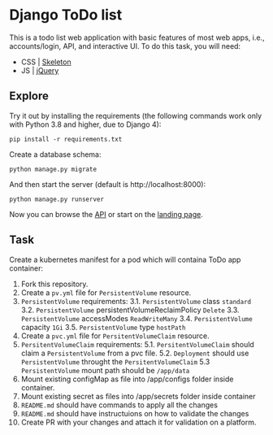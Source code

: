 # Django ToDo list

This is a todo list web application with basic features of most web apps, i.e., accounts/login, API, and interactive UI. To do this task, you will need:

- CSS | [Skeleton](http://getskeleton.com/)
- JS  | [jQuery](https://jquery.com/)

## Explore

Try it out by installing the requirements (the following commands work only with Python 3.8 and higher, due to Django 4):

```
pip install -r requirements.txt
```

Create a database schema:

```
python manage.py migrate
```

And then start the server (default is http://localhost:8000):

```
python manage.py runserver
```

Now you can browse the [API](http://localhost:8000/api/) or start on the [landing page](http://localhost:8000/).

## Task

Create a kubernetes manifest for a pod which will containa ToDo app container:

1. Fork this repository.
1. Create a `pv.yml` file for `PersistentVolume` resource.
1. `PersistentVolume` requirements:
3.1. `PersistentVolume` class `standard`
3.2. `PersistentVolume` persistentVolumeReclaimPolicy `Delete`
3.3. `PersistentVolume` accessModes `ReadWriteMany`
3.4. `PersistentVolume` capacity `1Gi`
3.5. `PersistentVolume` type `hostPath`
1. Create a `pvc.yml` file for `PersitentVolumeClaim` resource.
1. `PersitentVolumeClaim` requirements:
5.1. `PersitentVolumeClaim` should claim a `PersistentVolume` from a pvc file.
5.2. `Deployment` should use `PersistentVolume` throught the `PersitentVolumeClaim`
5.3 `PersistentVolume` mount path should be `/app/data`
1. Mount existing configMap as file into /app/configs folder inside container.
1. Mount existing secret as files into /app/secrets folder inside container
1. `README.md` should have commands to apply all the changes
1. `README.md` should have instructuions on how to validate the changes
1. Create PR with your changes and attach it for validation on a platform.
